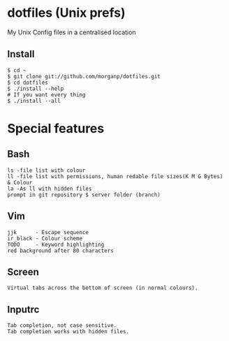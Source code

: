 dotfiles (Unix prefs)
=====================

My Unix Config files in a centralised location

Install
-------

    $ cd ~
    $ git clone git://github.com/morganp/dotfiles.git
    $ cd dotfiles
    $ ./install --help
    # If you want every thing 
    $ ./install --all

Special features
===============

Bash
----

    ls -file list with colour
    ll -file list with permissions, human redable file sizes(K M G Bytes) & Colour
    la -As ll with hidden files
    prompt in git repository $ server folder (branch)

Vim
---

    jjk      - Escape sequence
    ir_black - Colour scheme
    TODO     - Keyword highlighting
    red background after 80 characters

Screen
------

    Virtual tabs across the bottom of screen (in normal colours).

Inputrc 
-------

    Tab completion, not case sensitive.
    Tab completion works with hidden files.

